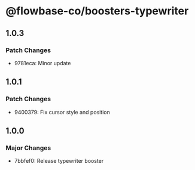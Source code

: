 # @flowbase-co/boosters-typewriter

## 1.0.3

### Patch Changes

- 9781eca: Minor update

## 1.0.1

### Patch Changes

- 9400379: Fix cursor style and position

## 1.0.0

### Major Changes

- 7bbfef0: Release typewriter booster
